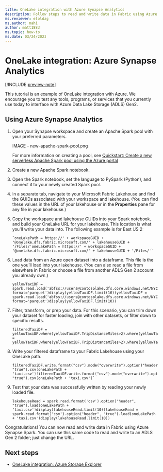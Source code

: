 ```yaml
---
title: OneLake integration with Azure Synapse Analytics
description: Follow steps to read and write data in Fabric using Azure Synapse Spark.
ms.reviewer: eloldag
ms.author: mahi
author: matt1883
ms.topic: how-to
ms.date: 03/24/2023
---
```


# OneLake integration: Azure Synapse Analytics

[!INCLUDE [preview-note](../includes/preview-note.md)]

This tutorial is an example of OneLake integration with Azure. We encourage you to test any tools, programs, or services that you currently use today to interface with Azure Data Lake Storage (ADLS) Gen2.

## Using Azure Synapse Analytics

1. Open your Synapse workspace and create an Apache Spark pool with your preferred parameters.

   IMAGE - new-apache-spark-pool.png

   For more information on creating a pool, see [Quickstart: Create a new serverless Apache Spark pool using the Azure portal](/azure/synapse-analytics/quickstart-create-apache-spark-pool-portal)

1. Create a new Apache Spark notebook.

1. Open the Spark notebook, set the language to PySpark (Python), and connect it to your newly created Spark pool.

1. In a separate tab, navigate to your Microsoft Fabric Lakehouse and find the GUIDs associated with your workspace and lakehouse. (You can find these values in the URL of your lakehouse or in the **Properties** pane for any file in your lakehouse.)

1. Copy the workspace and lakehouse GUIDs into your Spark notebook, and build your OneLake URL for your lakehouse. This location is what you'll write your data into. The following example is for East US 2:

   ```
   `oneLakePath = https://' + workspaceGUID + '@onelake.dfs.fabric.microsoft.com/' + lakehouseGUID + '/Files/'oneLakePath = https://' + workspaceGUID + '@onelake.dfs.fabric.microsoft.com/' + lakehouseGUID + '/Files/'`
   ```

1. Load data from an Azure open dataset into a dataframe. This file is the one you’ll load into your lakehouse. (You can also read a file from elsewhere in Fabric or choose a file from another ADLS Gen 2 account you already own.)

   ```
   yellowTaxiDF = spark.read.load('abfss://users@contosolake.dfs.core.windows.net/NYCTripSmall.parquet', format='parquet')display(yellowTaxiDF.limit(10))yellowTaxiDF = spark.read.load('abfss://users@contosolake.dfs.core.windows.net/NYCTripSmall.parquet', format='parquet')display(yellowTaxiDF.limit(10))
   ```

1. Filter, transform, or prep your data. For this scenario, you can trim down your dataset for faster loading, join with other datasets, or filter down to specific results.

   ```
   filteredTaxiDF = yellowTaxiDF.where(yellowTaxiDF.TripDistanceMiles>2).where(yellowTaxiDF.PassengerCount==1)display(filteredTaxiDF)filteredTaxiDF = yellowTaxiDF.where(yellowTaxiDF.TripDistanceMiles>2).where(yellowTaxiDF.PassengerCount==1)display(filteredTaxiDF)`
   ```

1. Write your filtered dataframe to your Fabric Lakehouse using your OneLake path.

   ```
   filteredTaxiDF.write.format("csv").mode("overwrite").option("header", "true").csv(oneLakePath + 'taxi.csv')filteredTaxiDF.write.format("csv").mode("overwrite").option("header", "true").csv(oneLakePath + 'taxi.csv')`
   ```

1. Test that your data was successfully written by reading your newly loaded file.

   ```
   lakehouseRead = spark.read.format('csv').option("header", "true").load(oneLakePath + 'taxi.csv')display(lakehouseRead.limit(10))lakehouseRead = spark.read.format('csv').option("header", "true").load(oneLakePath + 'taxi.csv')display(lakehouseRead.limit(10))
   ```

Congratulations! You can now read and write data in Fabric using Azure Synapse Spark. You can use this same code to read and write to an ADLS Gen 2 folder; just change the URL.

## Next steps

- [OneLake integration: Azure Storage Explorer](onelake-azure-storage-explorer.md)
